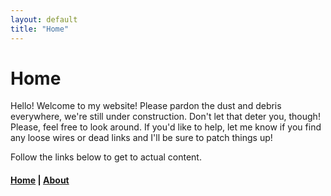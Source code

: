 ```yaml
---
layout: default
title: "Home"
---
```


# Home

Hello! Welcome to my website!
Please pardon the dust and debris everywhere, we're still under construction. Don't let that deter you, though! Please, feel free to look around. If you'd like to help, let me know if you find any loose wires or dead links and I'll be sure to patch things up!

Follow the links below to get to actual content.

#### [Home](index.md) | [About](about.md)

